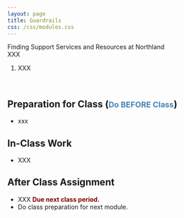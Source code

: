 ```yaml
---
layout: page
title: Guardrails
css: /css/modules.css
---
```


<div class="panel-group">
  <div class="panel panel-primary">
    <div class="panel-heading">Finding Support Services and Resources at Northland</div>
    <div class="panel-body">XXX
<ol>
  <li>XXX</li>
</ol>
    </div>
  </div>
</div>

&nbsp;

## Preparation for Class (<span style="font-size:smaller; color:SteelBlue;">Do BEFORE Class</span>)

* xxx

## In-Class Work

* XXX

## After Class Assignment

* XXX <span style="color:Maroon; font-weight:bold;">Due next class period.</span>
* Do class preparation for next module.
